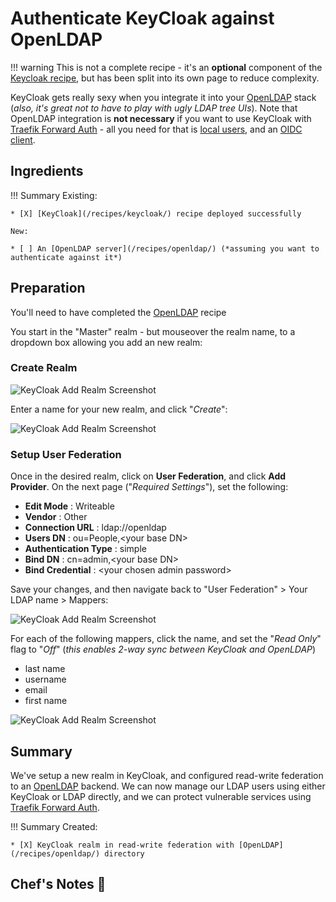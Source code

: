 # Authenticate KeyCloak against OpenLDAP

!!! warning
    This is not a complete recipe - it's an **optional** component of the [Keycloak recipe](/recipes/keycloak/), but has been split into its own page to reduce complexity.

KeyCloak gets really sexy when you integrate it into your [OpenLDAP](/recipes/openldap/) stack (_also, it's great not to have to play with ugly LDAP tree UIs_). Note that OpenLDAP integration is **not necessary** if you want to use KeyCloak with [Traefik Forward Auth](/ha-docker-swarm/traefik-forward-auth/) - all you need for that is [local users](/recipes/keycloak/create-user/), and an [OIDC client](http://localhost:8000/recipes/keycloak/setup-oidc-provider/).

## Ingredients

!!! Summary
    Existing:

    * [X] [KeyCloak](/recipes/keycloak/) recipe deployed successfully
  
    New:
    
    * [ ] An [OpenLDAP server](/recipes/openldap/) (*assuming you want to authenticate against it*)

## Preparation

You'll need to have completed the [OpenLDAP](/recipes/openldap/) recipe

You start in the "Master" realm - but mouseover the realm name, to a dropdown box allowing you add an new realm:

### Create Realm

![KeyCloak Add Realm Screenshot](/images/sso-stack-keycloak-1.png)

Enter a name for your new realm, and click "_Create_":

![KeyCloak Add Realm Screenshot](/images/sso-stack-keycloak-2.png)

### Setup User Federation

Once in the desired realm, click on **User Federation**, and click **Add Provider**. On the next page ("_Required Settings_"), set the following:

* **Edit Mode** : Writeable
* **Vendor** : Other
* **Connection URL** : ldap://openldap
* **Users DN** : ou=People,<your base DN\>
* **Authentication Type** : simple
* **Bind DN** : cn=admin,<your base DN\>
* **Bind Credential** : <your chosen admin password\>

Save your changes, and then navigate back to "User Federation" > Your LDAP name > Mappers:

![KeyCloak Add Realm Screenshot](/images/sso-stack-keycloak-3.png)

For each of the following mappers, click the name, and set the "_Read Only_" flag to "_Off_" (_this enables 2-way sync between KeyCloak and OpenLDAP_)

* last name
* username
* email
* first name

![KeyCloak Add Realm Screenshot](/images/sso-stack-keycloak-4.png)


## Summary

We've setup a new realm in KeyCloak, and configured read-write federation to an [OpenLDAP](/recipes/openldap/) backend. We can now manage our LDAP users using either KeyCloak or LDAP directly, and we can protect vulnerable services using [Traefik Forward Auth](/ha-docker-swarm/traefik-forward-auth/).

!!! Summary
    Created:

    * [X] KeyCloak realm in read-write federation with [OpenLDAP](/recipes/openldap/) directory

## Chef's Notes 📓
